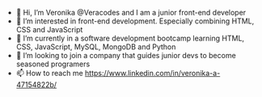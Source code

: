 - 👋 Hi, I’m Veronika @Veracodes and I am a junior front-end developer
- 👀 I’m interested in front-end development. Especially combining HTML, CSS and JavaScript
- 🌱 I’m currently in a software development bootcamp learning HTML, CSS, JavaScript, MySQL, MongoDB and Python
- 💞️ I’m looking to join a company that guides junior devs to become seasoned programers
- 📫 How to reach me https://www.linkedin.com/in/veronika-a-47154822b/

<!---
Veracodes/Veracodes is a ✨ special ✨ repository because its `README.md` (this file) appears on your GitHub profile.
You can click the Preview link to take a look at your changes.
--->
